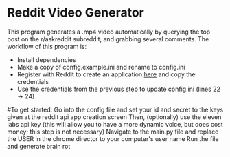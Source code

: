 # Reddit Video Generator
This program generates a .mp4 video automatically by querying the top post on the
r/askreddit subreddit, and grabbing several comments. The workflow of this program is:
- Install dependencies
- Make a copy of config.example.ini and rename to config.ini
- Register with Reddit to create an application [here](https://www.reddit.com/prefs/apps/) and copy the credentials
- Use the credentials from the previous step to update config.ini (lines 22 -> 24)

#To get started:
Go into the config file and set your id and secret to the keys given at the reddit api app creation screen
Then, (optionally) use the eleven labs api key (this will allow you to have a more dynamic voice, but does cost money; this step is not necessary)
Navigate to the main.py file and replace the USER in the chrome director to your computer's user name
Run the file and generate brain rot
